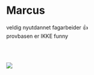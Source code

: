 # Marcus
veldig nyutdannet fagarbeider 👍
<br>
provbasen er IKKE funny 

<br><br>

<img src="https://github-readme-stats-git-masterrstaa-rickstaa.vercel.app/api?username=TBB-Marcus&theme=gruvbox">
